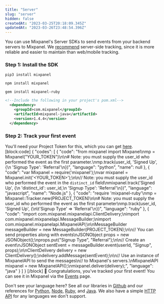 ```yaml
---
title: "Server"
slug: "server"
hidden: false
createdAt: "2023-03-25T20:18:09.345Z"
updatedAt: "2023-03-26T23:48:54.396Z"
---
```

You can use Mixpanel's Server SDKs to send events from your backend servers to Mixpanel. We [recommend](doc:plan-your-implementation#need-to-start-tracking-product-data) server-side tracking, since it is more reliable and easier to maintain than web/mobile tracking.

### Step 1: Install the SDK
```shell Python
pip3 install mixpanel
```
```shell Node.js
npm install mixpanel
```
```shell Ruby
gem install mixpanel-ruby
```
```xml Java
<!--Include the following in your project's pom.xml-->
  <dependency>
    <groupId>com.mixpanel</groupId>
    <artifactId>mixpanel-java</artifactId>
    <version>1.4.4</version>
  </dependency>
```

### Step 2: Track your first event

You'll need your Project Token for this, which you can get [here](mixpanel.com/settings/project).
[block:code]
{
  "codes": [
    {
      "code": "from mixpanel import Mixpanel\nmp = Mixpanel(\"YOUR_TOKEN\")\n\n# Note: you must supply the user_id who performed the event as the first parameter.\nmp.track(user_id, 'Signed Up',  {\n  'Signup Type': 'Referral'\n})",
      "language": "python",
      "name": null
    },
    {
      "code": "var Mixpanel = require('mixpanel');\nvar mixpanel = Mixpanel.init('<YOUR_TOKEN>');\n\n// Note: you must supply the user_id who performed the event in the `distinct_id` field\nmixpanel.track('Signed Up', {\n  'distinct_id': user_id,\n  'Signup Type': 'Referral'\n})",
      "language": "javascript",
      "name": "Node.js"
    },
    {
      "code": "require 'mixpanel-ruby'\nmp = Mixpanel::Tracker.new(PROJECT_TOKEN)\n\n# Note: you must supply the user_id who performed the event as the first parameter\nmp.track(user_id, 'Signed Up', {\n\t'Signup Type' => 'Referral'\n})",
      "language": "ruby"
    },
    {
      "code": "import com.mixpanel.mixpanelapi.ClientDelivery;\nimport com.mixpanel.mixpanelapi.MessageBuilder;\nimport com.mixpanel.mixpanelapi.MixpanelAPI;\n\nMessageBuilder messageBuilder = new MessageBuilder(PROJECT_TOKEN);\n\n// You can send properties along with events\nJSONObject props = new JSONObject();\nprops.put(\"Signup Type\", \"Referral\");\n\n// Create an event\nJSONObject sentEvent = messageBuilder.event(userId, \"Signup\", props);\n\nClientDelivery delivery = new ClientDelivery();\ndelivery.addMessage(sentEvent);\n\n// Use an instance of MixpanelAPI to send the messages\n// to Mixpanel's servers.\nMixpanelAPI mixpanel = new MixpanelAPI();\nmixpanel.deliver(delivery);",
      "language": "java"
    }
  ]
}
[/block]
🎉 Congratulations, you've tracked your first event! You can see it in Mixpanel via the [Events](mixpanel.com/report/events) page. 

Don't see your language here? See all our libraries in [Github](https://www.github.com/mixpanel) and our references for [Python](doc:python), [Node](doc:nodejs), [Ruby](doc:ruby), and [Java](doc:java). We also have a simple [HTTP API](doc:cloud-ingestion) for any languages we don't support.
